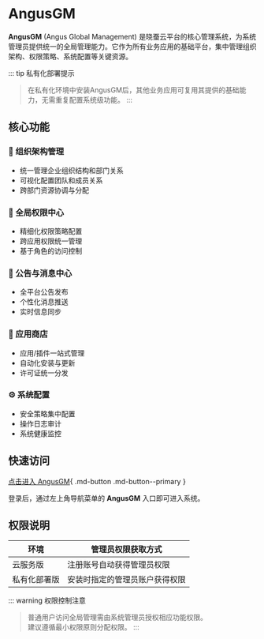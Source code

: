 # AngusGM

**AngusGM** (Angus Global Management) 是晓蚕云平台的核心管理系统，为系统管理员提供统一的全局管理能力。它作为所有业务应用的基础平台，集中管理组织架构、权限策略、系统配置等关键资源。

::: tip 私有化部署提示
> 在私有化环境中安装AngusGM后，其他业务应用可复用其提供的基础能力，无需重复配置系统级功能。
:::

## 核心功能

### 🏢 组织架构管理
- 统一管理企业组织结构和部门关系
- 可视化配置团队和成员关系
- 跨部门资源协调与分配

### 🔐 全局权限中心
- 精细化权限策略配置
- 跨应用权限统一管理
- 基于角色的访问控制

### 📢 公告与消息中心
- 全平台公告发布
- 个性化消息推送
- 实时信息同步

### 🛒 应用商店
- 应用/插件一站式管理
- 自动化安装与更新
- 许可证统一分发

### ⚙️ 系统配置
- 安全策略集中配置
- 操作日志审计
- 系统健康监控

## 快速访问

[点击进入 AngusGM](https://gm.xcan.cloud/signin){ .md-button .md-button--primary }

登录后，通过左上角导航菜单的 **AngusGM** 入口即可进入系统。

## 权限说明

| 环境         | 管理员权限获取方式                 |
|--------------|----------------------------------|
| 云服务版     | 注册账号自动获得管理员权限         |
| 私有化部署版 | 安装时指定的管理员账户获得权限     |

::: warning 权限控制注意
> 普通用户访问全局管理需由系统管理员授权相应功能权限。  
> 建议遵循最小权限原则分配权限。
:::